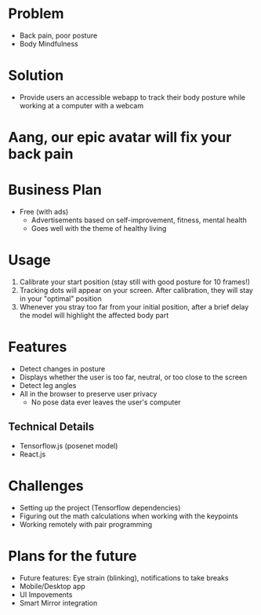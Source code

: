 # Problem

- Back pain, poor posture
- Body Mindfulness

# Solution

- Provide users an accessible webapp to track their body posture while working at a computer with a webcam

# Aang, our epic avatar will fix your back pain

# Business Plan

- Free (with ads)
  - Advertisements based on self-improvement, fitness, mental health
  - Goes well with the theme of healthy living

# Usage

1. Calibrate your start position (stay still with good posture for 10 frames!)
2. Tracking dots will appear on your screen. After calibration, they will stay in your "optimal" position
3. Whenever you stray too far from your initial position, after a brief delay the model will highlight the affected body part

# Features

- Detect changes in posture
- Displays whether the user is too far, neutral, or too close to the screen
- Detect leg angles
- All in the browser to preserve user privacy
  - No pose data ever leaves the user's computer

## Technical Details

- Tensorflow.js (posenet model)
- React.js

# Challenges

- Setting up the project (Tensorflow dependencies)
- Figuring out the math calculations when working with the keypoints
- Working remotely with pair programming

# Plans for the future

- Future features: Eye strain (blinking), notifications to take breaks
- Mobile/Desktop app
- UI Impovements
- Smart Mirror integration
